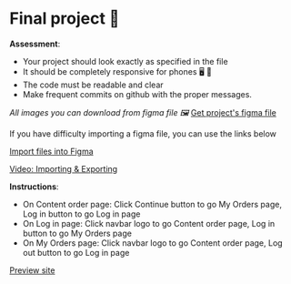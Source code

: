 # Final project :dizzy:

**Assessment**:

- Your project should look exactly as specified in the file
- It should be completely responsive for phones 🖥️ 📱
- The code must be readable and clear
- Make frequent commits on github with the proper messages.

_All images you can download from figma file 🖼️_
[Get project's figma file](./Blogie.fig)

If you have difficulty importing a figma file, you can use the links below

[Import files into Figma](https://help.figma.com/hc/en-us/articles/360041003114-Import-files-into-Figma)

[Video: Importing & Exporting](https://www.youtube.com/watch?v=cpG3foCWX-E&t=1s)

**Instructions**:

- On Content order page: Click Continue button to go My Orders page, Log in button to go Log in page
- On Log in page: Click navbar logo to go Content order page, Log in button to go My Orders page
- On My Orders page: Click navbar logo to go Content order page, Log out button to go Log in page

[Preview site](https://bse-final-project.netlify.app/)
